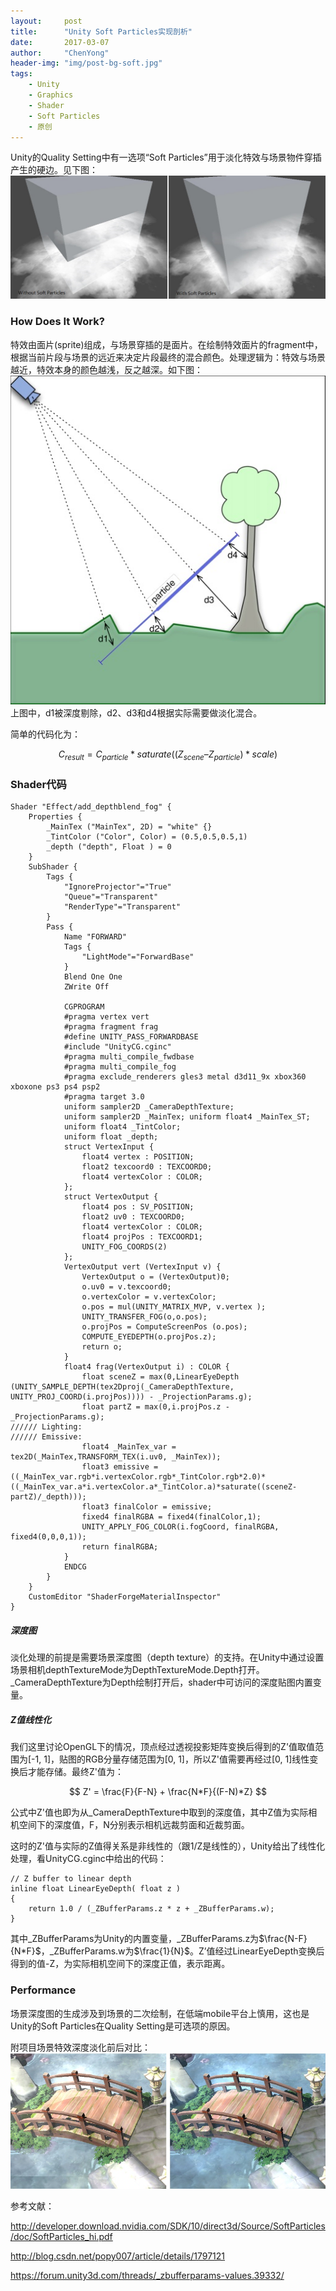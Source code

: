 ```yaml
---
layout:     post
title:      "Unity Soft Particles实现剖析"
date:       2017-03-07
author:     "ChenYong"
header-img: "img/post-bg-soft.jpg"
tags:
    - Unity
    - Graphics
    - Shader
    - Soft Particles
    - 原创
---
```


Unity的Quality Setting中有一选项“Soft Particles”用于淡化特效与场景物件穿插产生的硬边。见下图：
![这里写图片描述](/img/in-post/soft/1.jpg)


### How Does It Work?

特效由面片(sprite)组成，与场景穿插的是面片。在绘制特效面片的fragment中，根据当前片段与场景的远近来决定片段最终的混合颜色。处理逻辑为：特效与场景越近，特效本身的颜色越浅，反之越深。如下图：
![这里写图片描述](/img/in-post/soft/2.jpg)
上图中，d1被深度剔除，d2、d3和d4根据实际需要做淡化混合。

简单的代码化为：

$$
	C_{result} = C_{particle} * saturate((Z_{scene} – Z_{particle}) * scale)
$$

### Shader代码

```
Shader "Effect/add_depthblend_fog" {
    Properties {
        _MainTex ("MainTex", 2D) = "white" {}
        _TintColor ("Color", Color) = (0.5,0.5,0.5,1)
        _depth ("depth", Float ) = 0
    }
    SubShader {
        Tags {
            "IgnoreProjector"="True"
            "Queue"="Transparent"
            "RenderType"="Transparent"
        }
        Pass {
            Name "FORWARD"
            Tags {
                "LightMode"="ForwardBase"
            }
            Blend One One
            ZWrite Off
            
            CGPROGRAM
            #pragma vertex vert
            #pragma fragment frag
            #define UNITY_PASS_FORWARDBASE
            #include "UnityCG.cginc"
            #pragma multi_compile_fwdbase
            #pragma multi_compile_fog
            #pragma exclude_renderers gles3 metal d3d11_9x xbox360 xboxone ps3 ps4 psp2 
            #pragma target 3.0
            uniform sampler2D _CameraDepthTexture;
            uniform sampler2D _MainTex; uniform float4 _MainTex_ST;
            uniform float4 _TintColor;
            uniform float _depth;
            struct VertexInput {
                float4 vertex : POSITION;
                float2 texcoord0 : TEXCOORD0;
                float4 vertexColor : COLOR;
            };
            struct VertexOutput {
                float4 pos : SV_POSITION;
                float2 uv0 : TEXCOORD0;
                float4 vertexColor : COLOR;
                float4 projPos : TEXCOORD1;
                UNITY_FOG_COORDS(2)
            };
            VertexOutput vert (VertexInput v) {
                VertexOutput o = (VertexOutput)0;
                o.uv0 = v.texcoord0;
                o.vertexColor = v.vertexColor;
                o.pos = mul(UNITY_MATRIX_MVP, v.vertex );
                UNITY_TRANSFER_FOG(o,o.pos);
                o.projPos = ComputeScreenPos (o.pos);
                COMPUTE_EYEDEPTH(o.projPos.z);
                return o;
            }
            float4 frag(VertexOutput i) : COLOR {
                float sceneZ = max(0,LinearEyeDepth (UNITY_SAMPLE_DEPTH(tex2Dproj(_CameraDepthTexture, UNITY_PROJ_COORD(i.projPos)))) - _ProjectionParams.g);
                float partZ = max(0,i.projPos.z - _ProjectionParams.g);
////// Lighting:
////// Emissive:
                float4 _MainTex_var = tex2D(_MainTex,TRANSFORM_TEX(i.uv0, _MainTex));
                float3 emissive = ((_MainTex_var.rgb*i.vertexColor.rgb*_TintColor.rgb*2.0)*((_MainTex_var.a*i.vertexColor.a*_TintColor.a)*saturate((sceneZ-partZ)/_depth)));
                float3 finalColor = emissive;
                fixed4 finalRGBA = fixed4(finalColor,1);
                UNITY_APPLY_FOG_COLOR(i.fogCoord, finalRGBA, fixed4(0,0,0,1));
                return finalRGBA;
            }
            ENDCG
        }
    }
    CustomEditor "ShaderForgeMaterialInspector"
}
```
##### 深度图

淡化处理的前提是需要场景深度图（depth texture）的支持。在Unity中通过设置场景相机depthTextureMode为DepthTextureMode.Depth打开。_CameraDepthTexture为Depth绘制打开后，shader中可访问的深度贴图内置变量。

##### Z值线性化

我们这里讨论OpenGL下的情况，顶点经过透视投影矩阵变换后得到的Z'值取值范围为[-1, 1]，贴图的RGB分量存储范围为[0, 1]，所以Z'值需要再经过[0, 1]线性变换后才能存储。最终Z'值为：

$$
	Z' = \frac{F}{F-N} + \frac{N*F}{(F-N)*Z} 
$$

公式中Z'值也即为从_CameraDepthTexture中取到的深度值，其中Z值为实际相机空间下的深度值，F，N分别表示相机远裁剪面和近裁剪面。

这时的Z'值与实际的Z值得关系是非线性的（跟1/Z是线性的），Unity给出了线性化处理，看UnityCG.cginc中给出的代码：

```
// Z buffer to linear depth
inline float LinearEyeDepth( float z )
{
	return 1.0 / (_ZBufferParams.z * z + _ZBufferParams.w);
}
```
其中_ZBufferParams为Unity的内置变量，_ZBufferParams.z为$\frac{N-F}{N*F}$，_ZBufferParams.w为$\frac{1}{N}$。Z’值经过LinearEyeDepth变换后得到的值-Z，为实际相机空间下的深度正值，表示距离。

### Performance

场景深度图的生成涉及到场景的二次绘制，在低端mobile平台上慎用，这也是Unity的Soft Particles在Quality Setting是可选项的原因。

附项目场景特效深度淡化前后对比：
![这里写图片描述](/img/in-post/soft/3.jpg)

参考文献：

http://developer.download.nvidia.com/SDK/10/direct3d/Source/SoftParticles/doc/SoftParticles_hi.pdf

http://blog.csdn.net/popy007/article/details/1797121

https://forum.unity3d.com/threads/_zbufferparams-values.39332/